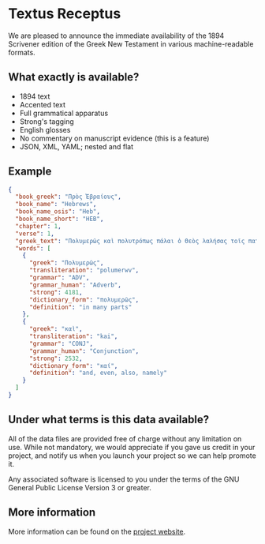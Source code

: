 # Textus Receptus

We are pleased to announce the immediate availability of the 1894 Scrivener
edition of the Greek New Testament in various machine-readable formats.

## What exactly is available?

- 1894 text
- Accented text
- Full grammatical apparatus
- Strong's tagging
- English glosses
- No commentary on manuscript evidence (this is a feature)
- JSON, XML, YAML; nested and flat

## Example

```json
{
  "book_greek": "Πρὸς Ἑβραίους",
  "book_name": "Hebrews",
  "book_name_osis": "Heb",
  "book_name_short": "HEB",
  "chapter": 1,
  "verse": 1,
  "greek_text": "Πολυμερῶς καὶ πολυτρόπως πάλαι ὁ Θεὸς λαλήσας τοῖς πατράσιν ἐν τοῖς προφήταις,",
  "words": [
    {
      "greek": "Πολυμερῶς",
      "transliteration": "polumerwv",
      "grammar": "ADV",
      "grammar_human": "Adverb",
      "strong": 4181,
      "dictionary_form": "πολυμερῶς",
      "definition": "in many parts"
    },
    {
      "greek": "καὶ",
      "transliteration": "kai",
      "grammar": "CONJ",
      "grammar_human": "Conjunction",
      "strong": 2532,
      "dictionary_form": "καί",
      "definition": "and, even, also, namely"
    }
  ]
}
```

## Under what terms is this data available?

All of the data files are provided free of charge without any limitation on
use. While not mandatory, we would appreciate if you gave us credit in your
project, and notify us when you launch your project so we can help promote it.

Any associated software is licensed to you under the terms of the GNU General
Public License Version 3 or greater.

## More information

More information can be found on the [project
website](https://honza.pokorny.ca/textus-receptus/).
